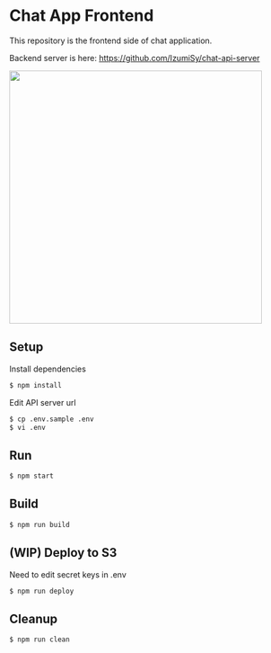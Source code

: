 # Chat App Frontend
This repository is the frontend side of chat application.  

Backend server is here: https://github.com/IzumiSy/chat-api-server

<img src="https://dl.dropboxusercontent.com/u/50923926/chat-frontend-screen-shot.png" width="450">

## Setup
Install dependencies
```Bash
$ npm install
```

Edit API server url
```Bash
$ cp .env.sample .env
$ vi .env
```

## Run
```Bash
$ npm start
```
## Build
```Bash
$ npm run build
```
## (WIP) Deploy to S3
Need to edit secret keys in .env
```Bash
$ npm run deploy
```
## Cleanup
```Bash
$ npm run clean
```
